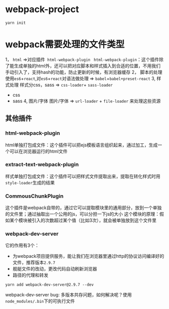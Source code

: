 # webpack-project
```
yarn init
```
# webpack需要处理的文件类型
1， `html` =>对应插件` html-webpack-plugin`
` html-webpack-plugin`：这个插件除了能生成单独的html外，还可以把对应脚本和样式插入到合适的位置，不用我们手动引入了，支持hash的功能，防止更新的时候，有浏览器缓存
2， 脚本的处理
使用`es6`+`react`,对`es6`+`react`对语法做处理  => `babel`+`babel+preset-react`
3, 样式处理
样式分css，sass => `css-loader`+ `sass-loader`
- css
- sass
4, 图片/字体
图片/字体 => `url-loader` + `file-loader` 来处理这些资源

## 其他插件
### html-webpack-plugin
html单独打包成文件：这个插件可以把ejs模板语言组织起来，通过加工，生成一个可以在浏览器运行的html文件
### extract-text-webpack-plugin
样式单独打包成文件：这个插件可以把样式文件提取出来，提取在转化样式时用`style-loader`生成的结果
### CommousChunkPlugin
这个插件是webpack自带的，通过它可以提取模块里的通用部分，放到一个单独的文件里；通过抽取出一个公用的js，可以分担一下js的大小
这个模块的原理：假如某个模块被引入的次数超过某个值（比如3次），就会被单独放到这个文件里
### webpack-dev-server
它的作用有3个：
- 为webpack项目提供服务，能让我们在浏览器里通过http的协议访问编译好的文件，推荐版本`2.9.7`
- 舰艇文件的改动，更改代码自动刷新浏览器
- 路径的代理和转发
```
yarn add webpack-dev-server@2.9.7 --dev
```
webpack-dev-server bug: 多版本共存问题，如何解决呢？使用`node_modules/.bin`下的可执行文件